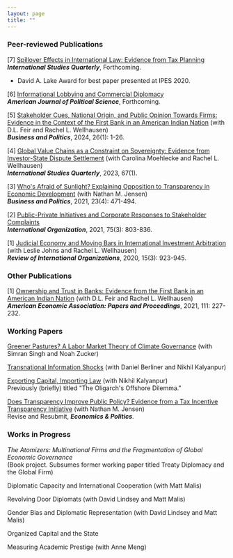 ```yaml
---
layout: page
title: ""
---
```


### Peer-reviewed Publications

[7] [Spillover Effects in International Law: Evidence from Tax Planning](assets/taxplanning_isq_manuscript_revised_full.pdf) <br>
**_International Studies Quarterly_**, Forthcoming. 
- David A. Lake Award for best paper presented at IPES 2020. 

[6] [Informational Lobbying and Commercial Diplomacy](assets/T4_ajps.pdf)<br>
**_American Journal of Political Science_**, Forthcoming.

[5] [Stakeholder Cues, National Origin, and Public Opinion Towards Firms: Evidence in the Context of the First Bank in an American Indian Nation](assets/wft_bap_forthcoming.pdf) (with D.L. Feir and Rachel L. Wellhausen)<br>
**_Business and Politics_**, 2024, 26(1): 1-26.

[4] [Global Value Chains as a Constraint on Sovereignty: Evidence from Investor-State Dispute Settlement](assets/sqad007.pdf) (with Carolina Moehlecke and Rachel L. Wellhausen)<br>
**_International Studies Quarterly_**, 2023, 67(1).

[3] [Who's Afraid of Sunlight? Explaining Opposition to Transparency in Economic Development](assets/TJ_BAP_final.pdf) (with Nathan M. Jensen)<br>
  **_Business and Politics_**, 2021, 23(4): 471-494.

[2] [Public-Private Initiatives and Corporate Responses to Stakeholder Complaints](assets/Thrall_IO_2021_final.pdf)<br>
**_International Organization_**, 2021, 75(3): 803-836.

[1] [Judicial Economy and Moving Bars in International Investment Arbitration](assets/JTW_RIO_final.pdf) (with Leslie Johns and Rachel L. Wellhausen)<br>
**_Review of International Organizations_**, 2020, 15(3): 923-945.

### Other Publications

[1] [Ownership and Trust in Banks: Evidence from the First Bank in an American Indian Nation](assets/ASSA_Draft_PP_7Jan2020_v2.pdf) (with D.L. Feir and Rachel L. Wellhausen)<br>
**_American Economic Association: Papers and Proceedings_**, 2021, 111: 227-232.

### Working Papers

[Greener Pastures? A Labor Market Theory of Climate Governance](https://osf.io/preprints/osf/6ue7n) (with Simran Singh and Noah Zucker)

[Transnational Information Shocks](assets/bkt_nov_2024.pdf) (with Daniel Berliner and Nikhil Kalyanpur)

[Exporting Capital, Importing Law](assets/kalyanpur_thrall_march_2023.pdf) (with Nikhil Kalyanpur)<br>
Previously (briefly) titled "The Oligarch's Offshore Dilemma."

[Does Transparency Improve Public Policy? Evidence from a Tax Incentive Transparency Initiative](assets/gasb_october_2024.pdf) (with Nathan M. Jensen)<br>
Revise and Resubmit, **_Economics & Politics_**.

### Works in Progress

_The Atomizers: Multinational Firms and the Fragmentation of Global Economic Governance_ <br>
(Book project. Subsumes former working paper titled Treaty Diplomacy and the Global Firm)

Diplomatic Capacity and International Cooperation (with Matt Malis)

Revolving Door Diplomats (with David Lindsey and Matt Malis)

Gender Bias and Diplomatic Representation (with David Lindsey and Matt Malis)

Organized Capital and the State

Measuring Academic Prestige (with Anne Meng)


